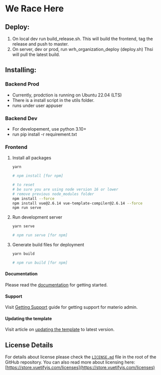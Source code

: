 # We Race Here

## Deploy:
1. On local dev run build_release.sh. This will build the frontend, tag the release and push to master.
2. On server, dev or prod, run wrh_organization_deploy (deploy.sh) Thsi will pull the latest build.

## Installing:

### Backend Prod
- Currently, prodction is running on Ubuntu 22.04 (LTS)
- There is a install script in the utils folder.
- runs under user appuser

### Backend Dev
- For developement, use python 3.10+
- run pip install -r requirement.txt

### Frontend
1. Install all packages

   ```bash
   yarn

   # npm install [for npm]
   
   # to reset
   # be sure you are using node version 16 or lower
   # remove previous node_modules folder
   npm install --force
   npm install vue@2.6.14 vue-template-compiler@2.6.14 --force
   npm run serve
   ```

2. Run development server

   ```bash
   yarn serve

   # npm run serve [for npm]
   ```

3. Generate build files for deployment

   ```bash
   yarn build

   # npm run build [for npm]
   ```

#### Documentation

Please read the [documentation](https://themeselection.com/demo/materio-vuetify-vuejs-admin-template/documentation) for getting started.

#### Support

Visit [Getting Support](https://themeselection.com/demo/materio-vuetify-vuejs-admin-template/documentation/guide/getting-started/support.html) guide for getting support for materio admin.

#### Updating the template

Visit article on [updating the template](https://themeselection.com/demo/materio-vuetify-vuejs-admin-template/documentation/articles/how-to-update-materio-to-latest-version.html) to latest version.

## License Details

For details about license please check the [`LICENSE.md`](https://github.com/themeselection/materio-vuetify-vuejs-admin-template/blob/main/LICENSE.MD) file in the root of the GitHub repository. You can also read more about licensing here: [https://store.vuetifyjs.com/licenses](https://store.vuetifyjs.com/licenses)


